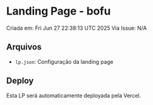 # Landing Page - bofu

Criada em: Fri Jun 27 22:38:13 UTC 2025
Via Issue: N/A

## Arquivos
- `lp.json`: Configuração da landing page

## Deploy
Esta LP será automaticamente deployada pela Vercel.
